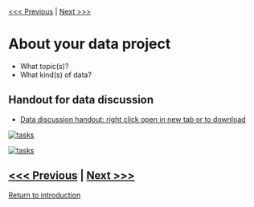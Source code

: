 [<<< Previous](dhdata.md) | [Next >>>](bigdata.md)   

# About your data project
* What topic(s)?
* What kind(s) of data?

## Handout for data discussion 

* [ Data discussion handout: right click open in new tab or to download](https://github.com/DHRISMU/data/blob/master/sections/handout-data.pdf)


[![tasks](https://github.com/DHRISMU/data/blob/master/images/datalifecycle.png)](https://github.com/DHRISMU/data/blob/master/sections/bigdatalessons.pdf)

[![tasks](https://github.com/DHRISMU/data/blob/master/images/3challenges.png)](https://github.com/DHRISMU/data/blob/master/sections/bigdatalessons.pdf)



[<<< Previous](dhdata.md) | [Next >>>](bigdata.md)  
-----
[Return to introduction](https://github.com/SouthernMethodistUniversity/data)